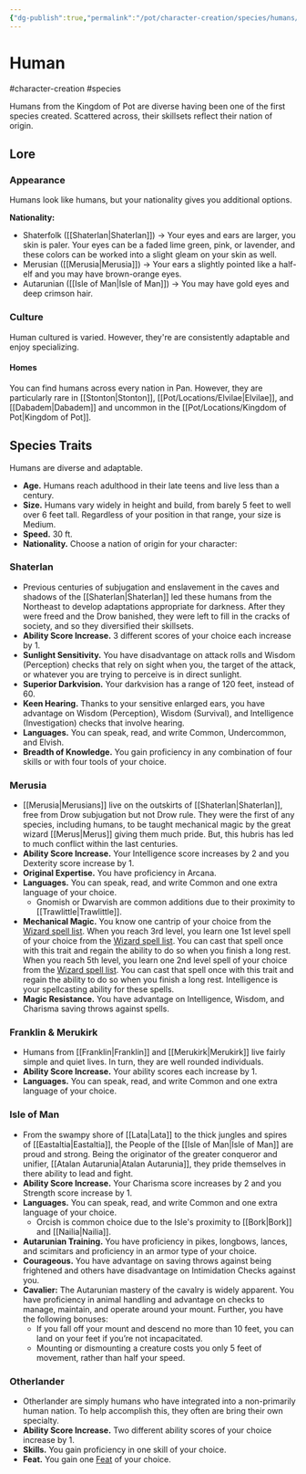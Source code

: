 ```yaml
---
{"dg-publish":true,"permalink":"/pot/character-creation/species/humans/"}
---
```


# Human
#character-creation #species 

Humans from the Kingdom of Pot are diverse having been one of the first species created. Scattered across, their skillsets reflect their nation of origin.
## Lore
### Appearance
Humans look like humans, but your nationality gives you additional options.

**Nationality:**
- Shaterfolk ([[Shaterlan\|Shaterlan]]) -> Your eyes and ears are larger, you skin is paler. Your eyes can be a faded lime green, pink, or lavender, and these colors can be worked into a slight gleam on your skin as well.
- Merusian ([[Merusia\|Merusia]]) -> Your ears a slightly pointed like a half-elf and you may have brown-orange eyes.
- Autarunian ([[Isle of Man\|Isle of Man]]) -> You may have gold eyes and deep crimson hair.

### Culture
Human cultured is varied. However, they're are consistently adaptable and enjoy specializing.

#### Homes
You can find humans across every nation in Pan. However, they are particularly rare in [[Stonton\|Stonton]],  [[Pot/Locations/Elvilae\|Elvilae]], and [[Dabadem\|Dabadem]] and uncommon in the [[Pot/Locations/Kingdom of Pot\|Kingdom of Pot]].

## Species Traits
Humans are diverse and adaptable.
- **Age.** Humans reach adulthood in their late teens and live less than a century.
- **Size.** Humans vary widely in height and build, from barely 5 feet to well over 6 feet tall. Regardless of your position in that range, your size is Medium.
- **Speed.** 30 ft.
- **Nationality.** Choose a nation of origin for your character:

### Shaterlan
- Previous centuries of subjugation and enslavement in the caves and shadows of the [[Shaterlan\|Shaterlan]] led these humans from the Northeast to develop adaptations appropriate for darkness. After they were freed and the Drow banished, they were left to fill in the cracks of society, and so they diversified their skillsets.
- **Ability Score Increase.** 3 different scores of your choice each increase by 1.
- **Sunlight Sensitivity.** You have disadvantage on attack rolls and Wisdom (Perception) checks that rely on sight when you, the target of the attack, or whatever you are trying to perceive is in direct sunlight.
- **Superior Darkvision.** Your darkvision has a range of 120 feet, instead of 60.
- **Keen Hearing.** Thanks to your sensitive enlarged ears, you have advantage on Wisdom (Perception), Wisdom (Survival), and Intelligence (Investigation) checks that involve hearing.
- **Languages.** You can speak, read, and write Common, Undercommon, and Elvish. 
- **Breadth of Knowledge.** You gain proficiency in any combination of four skills or with four tools of your choice.

### Merusia
- [[Merusia\|Merusians]] live on the outskirts of [[Shaterlan\|Shaterlan]], free from Drow subjugation but not Drow rule. They were the first of any species, including humans, to be taught mechanical magic by the great wizard [[Merus\|Merus]] giving them much pride. But, this hubris has led to much conflict within the last centuries.
- **Ability Score Increase.**  Your Intelligence score increases by 2 and you Dexterity score increase by 1.
- **Original Expertise.** You have proficiency in Arcana. 
- **Languages.** You can speak, read, and write Common and one extra language of your choice.
	- Gnomish or Dwarvish are common additions due to their proximity to [[Trawlittle\|Trawlittle]].
- **Mechanical Magic.** You know one cantrip of your choice from the [Wizard spell list](http://dnd5e.wikidot.com/spells:wizard). When you reach 3rd level, you learn one 1st level spell of your choice from the [Wizard spell list](http://dnd5e.wikidot.com/spells:wizard). You can cast that spell once with this trait and regain the ability to do so when you finish a long rest. When you reach 5th level, you learn one 2nd level spell of your choice from the [Wizard spell list](http://dnd5e.wikidot.com/spells:wizard). You can cast that spell once with this trait and regain the ability to do so when you finish a long rest. Intelligence is your spellcasting ability for these spells.
- **Magic Resistance.** You have advantage on Intelligence, Wisdom, and Charisma saving throws against spells.

### Franklin & Merukirk
- Humans from [[Franklin\|Franklin]] and [[Merukirk\|Merukirk]] live fairly simple and quiet lives. In turn, they are well rounded individuals.
- **Ability Score Increase.** Your ability scores each increase by 1.
- **Languages.** You can speak, read, and write Common and one extra language of your choice.

### Isle of Man
- From the swampy shore of [[Lata\|Lata]] to the thick jungles and spires of [[Eastaltia\|Eastaltia]], the People of the [[Isle of Man\|Isle of Man]] are proud and strong. Being the originator of the greater conqueror and unifier, [[Atalan Autarunia\|Atalan Autarunia]], they pride themselves in there ability to lead and fight.
- **Ability Score Increase.** Your Charisma score increases by 2 and you Strength score increase by 1.
- **Languages.** You can speak, read, and write Common and one extra language of your choice.
	- Orcish is common choice due to the Isle's proximity to [[Bork\|Bork]] and [[Nailia\|Nailia]].
- **Autarunian Training.** You have proficiency in pikes, longbows, lances, and scimitars  and proficiency in an armor type of your choice.
- **Courageous.** You have advantage on saving throws against being frightened and others have disadvantage on Intimidation Checks against you.
- **Cavalier:** The Autarunian mastery of the cavalry is widely apparent. You have proficiency in animal handling and advantage on checks to manage, maintain, and operate around your mount. Further, you have the following bonuses:
	- If you fall off your mount and descend no more than 10 feet, you can land on your feet if you’re not incapacitated.
	- Mounting or dismounting a creature costs you only 5 feet of movement, rather than half your speed.

### Otherlander
- Otherlander are simply humans who have integrated into a non-primarily human nation. To help accomplish this, they often are bring their own specialty.
- **Ability Score Increase.** Two different ability scores of your choice increase by 1.
- **Skills.** You gain proficiency in one skill of your choice.
- **Feat.** You gain one [Feat](http://dnd5e.wikidot.com/#toc6) of your choice.